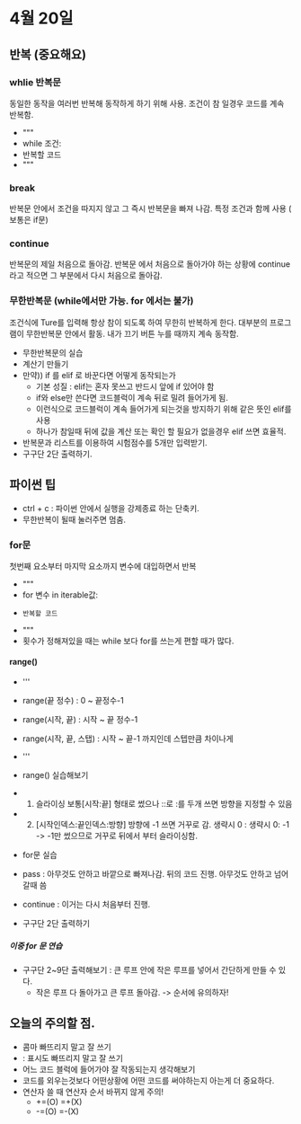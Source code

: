 # 4월 20일
## 반복 (중요해요)
### whlie 반복문
동일한 동작을 여러번 반복해 동작하게 하기 위해 사용.
조건이 참 일경우 코드를 계속 반복함.
- """
- while 조건:
-   반복할 코드
- """

### break
반복문 안에서 조건을 따지지 않고 그 즉시 반복문을 빠져 나감.
특정 조건과 함께 사용 ( 보통은 if문)

### continue
반복문의 제일 처음으로 돌아감.
반복문 에서 처음으로 돌아가야 하는 상황에 continue 라고 적으면 그 부분에서 다시 처음으로 돌아감.


### 무한반복문 (while에서만 가능. for 에서는 불가)
조건식에 Ture를 입력해 항상 참이 되도록 하여 무한히 반복하게 한다.
대부분의 프로그램이 무한반복문 안에서 활동.
내가 끄기 버튼 누를 때까지 계속 동작함.

- 무한반복문의 실습
- 계산기 만들기
- 만약)) if 를 elif 로 바꾼다면 어떻게 동작되는가
  - 기본 성질 : elif는 혼자 못쓰고 반드시 앞에 if 있어야 함
  - if와 else만 쓴다면 코드블럭이 계속 뒤로 밀려 들어가게 됨.
  - 이런식으로 코드블럭이 계속 들어가게 되는것을 방지하기 위해 같은 뜻인 elif를 사용
  - 하나가 참일때 뒤에 값을 계산 또는 확인 할 필요가 없을경우 elif 쓰면 효율적.
- 반복문과 리스트를 이용하여 시험점수를 5개만 입력받기.
- 구구단 2단 출력하기.

## 파이썬 팁
- ctrl + c : 파이썬 안에서 실행을 강제종료 하는 단축키.
- 무한반복이 될때 눌러주면 멈춤.

### for문
첫번째 요소부터 마지막 요소까지 변수에 대입하면서 반복
- """
- for 변수 in iterable값:
-     반복할 코드
- """
- 횟수가 정해져있을 때는 while 보다 for를 쓰는게 편할 때가 많다.

#### range()
- '''
- range(끝 정수) : 0 ~ 끝정수-1
- range(시작, 끝) : 시작 ~ 끝 정수-1
- range(시작, 끝, 스탭) : 시작 ~ 끝-1 까지인데 스텝만큼 차이나게
- '''
- range() 실습해보기
- 1. 슬라이싱 보통\[시작:끝] 형태로 썼으나 ::로 :를 두개 쓰면 방향을 지정할 수 있음
- 2. \[시작인덱스:끝인덱스:방향]  방향에  -1 쓰면 거꾸로 감.
       생략시 0 : 생략시 0: -1     ->   -1만 썼으므로 거꾸로 뒤에서 부터 슬라이싱함.

- for문 실습
- pass : 아무것도 안하고 바깥으로 빠져나감. 뒤의 코드 진행. 아무것도 안하고 넘어갈때 씀
- continue : 이거는 다시 처음부터 진행.
- 구구단 2단 출력하기

##### 이중 for 문 연습
- 구구단 2~9단 출력해보기 : 큰 루프 안에 작은 루프를 넣어서 간단하게 만들 수 있다.
     - 작은 루프 다 돌아가고 큰 루프 돌아감. -> 순서에 유의하자!



## 오늘의 주의할 점.
- 콤마 빠뜨리지 말고 잘 쓰기
- : 표시도 빠뜨리지 말고 잘 쓰기
- 어느 코드 블럭에 들어가야 잘 작동되는지 생각해보기
- 코드를 외우는것보다 어떤상황에 어떤 코드를 써야하는지 아는게 더 중요하다.
- 연산자 쓸 때 연산자 순서 바뀌지 않게 주의! 
  - +=(O)   =+(X)
  - -=(O)   =-(X)
